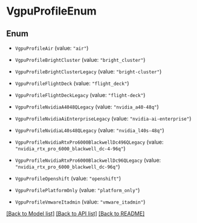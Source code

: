 # VgpuProfileEnum

## Enum


* `VgpuProfileAir` (value: `"air"`)

* `VgpuProfileBrightCluster` (value: `"bright_cluster"`)

* `VgpuProfileBrightClusterLegacy` (value: `"bright-cluster"`)

* `VgpuProfileFlightDeck` (value: `"flight_deck"`)

* `VgpuProfileFlightDeckLegacy` (value: `"flight-deck"`)

* `VgpuProfileNvidiaA4048QLegacy` (value: `"nvidia_a40-48q"`)

* `VgpuProfileNvidiaAiEnterpriseLegacy` (value: `"nvidia-ai-enterprise"`)

* `VgpuProfileNvidiaL40s48QLegacy` (value: `"nvidia_l40s-48q"`)

* `VgpuProfileNvidiaRtxPro6000BlackwellDc496QLegacy` (value: `"nvidia_rtx_pro_6000_blackwell_dc-4-96q"`)

* `VgpuProfileNvidiaRtxPro6000BlackwellDc96QLegacy` (value: `"nvidia_rtx_pro_6000_blackwell_dc-96q"`)

* `VgpuProfileOpenshift` (value: `"openshift"`)

* `VgpuProfilePlatformOnly` (value: `"platform_only"`)

* `VgpuProfileVmwareItadmin` (value: `"vmware_itadmin"`)


[[Back to Model list]](../README.md#documentation-for-models) [[Back to API list]](../README.md#documentation-for-api-endpoints) [[Back to README]](../README.md)



